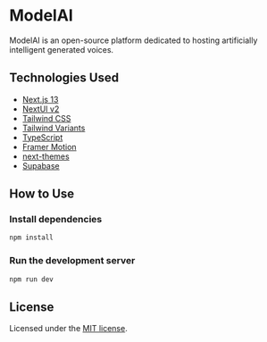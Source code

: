 # ModelAI

ModelAI is an open-source platform dedicated to hosting artificially intelligent generated voices.

## Technologies Used

- [Next.js 13](https://nextjs.org/docs/getting-started)
- [NextUI v2](https://nextui.org/)
- [Tailwind CSS](https://tailwindcss.com/)
- [Tailwind Variants](https://tailwind-variants.org)
- [TypeScript](https://www.typescriptlang.org/)
- [Framer Motion](https://www.framer.com/motion/)
- [next-themes](https://github.com/pacocoursey/next-themes)
- [Supabase](https://github.com/supabase/supabase)


## How to Use

### Install dependencies

```bash
npm install
```

### Run the development server

```bash
npm run dev
```

## License

Licensed under the [MIT license](https://pitt.libguides.com/openlicensing/MIT).
